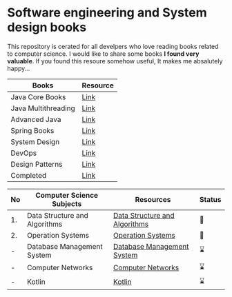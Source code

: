 
# Software engineering and System design books 

This repository is cerated for all develpers who love reading books related to computer science. I would like to share some books **I found very valuable**. If you found this resoure somehow useful, It makes me absalutely happy...

|**Books**|**Resource**|
|-----|-----|
|Java Core Books|[Link](https://github.com/abbos0123/Computer-Science-Books/tree/main/Java-Core)|
|Java Multithreading|[Link]()|
|Advanced Java|[Link](https://github.com/abbos0123/Computer-Science-Books/tree/main/Advanced-Java)|
|Spring Books|[Link](https://github.com/abbos0123/Computer-Science-Books/tree/main/Spring)|
|System Design|[Link](https://github.com/abbos0123/Computer-Science-Books/tree/main/System-Design)|
|DevOps|[Link](https://github.com/abbos0123/Computer-Science-Books/tree/main/DevOps)|
|Design Patterns|[Link](https://github.com/abbos0123/Computer-Science-Books/tree/main/Design-Patterns)|
|Completed|[Link](https://github.com/abbos0123/Computer-Science-Books/tree/main/Completed-Books)|


|No|Computer Science Subjects|Resources|Status|
|--|-------------------------|---------|------|
|1.|Data Structure and Algorithms|[Data Structure and Algorithms](https://github.com/abbos0123/Algorithms-and-System-Design-FAANG)|:book:|
|2.|Operation Systems |[Operation Systems ](https://github.com/abbos0123/Operation-Systems)|:book:|
|-|Database Management System|[Database Management System](https://github.com/abbos0123/Database-Management-System)|:hourglass:|
|-|Computer Networks|[Computer Networks](https://github.com/abbos0123/Computer-Networks)|:hourglass:|
|-|Kotlin|[Kotlin](https://github.com/abbos0123/Kotlin)|:hourglass:|
